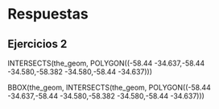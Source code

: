 # Respuestas

## Ejercicios 2

  INTERSECTS(the_geom, POLYGON((-58.44 -34.637,-58.44 -34.580,-58.382 -34.580,-58.44 -34.637)))


BBOX(the_geom, INTERSECTS(the_geom, POLYGON((-58.44 -34.637,-58.44 -34.580,-58.382 -34.580,-58.44 -34.637)))
